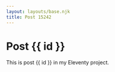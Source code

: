 ```yaml
---
layout: layouts/base.njk
title: Post 15242
---
```


# Post {{ id }}

This is post {{ id }} in my Eleventy project.
